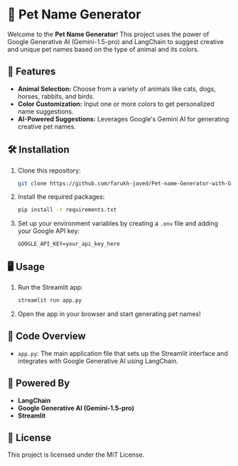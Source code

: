 # 🐾 Pet Name Generator

Welcome to the **Pet Name Generator**! This project uses the power of Google Generative AI (Gemini-1.5-pro) and LangChain to suggest creative and unique pet names based on the type of animal and its colors.

## 🚀 Features

- **Animal Selection:** Choose from a variety of animals like cats, dogs, horses, rabbits, and birds.
- **Color Customization:** Input one or more colors to get personalized name suggestions.
- **AI-Powered Suggestions:** Leverages Google's Gemini AI for generating creative pet names.

## 🛠️ Installation

1. Clone this repository:
   ```bash
   git clone https://github.com/farukh-javed/Pet-name-Generator-with-Gemini-Langchain.git
   ```
2. Install the required packages:
   ```bash
   pip install -r requirements.txt
   ```
3. Set up your environment variables by creating a `.env` file and adding your Google API key:
   ```
   GOOGLE_API_KEY=your_api_key_here
   ```

## 🖥️ Usage

1. Run the Streamlit app:
   ```bash
   streamlit run app.py
   ```
2. Open the app in your browser and start generating pet names!

## 📄 Code Overview

- `app.py`: The main application file that sets up the Streamlit interface and integrates with Google Generative AI using LangChain.

## 🤖 Powered By

- **LangChain**
- **Google Generative AI (Gemini-1.5-pro)**
- **Streamlit**

## 📝 License

This project is licensed under the MIT License.
